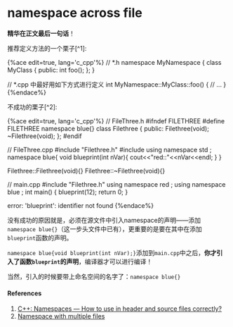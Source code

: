 # namespace across file

**精华在正文最后一句话**！

推荐定义方法的一个栗子[^1]:

{%ace edit=true, lang='c_cpp'%}
// *.h
namespace MyNamespace {
    class MyClass {
    public:
        int foo();
    };
}

// *.cpp 中最好用如下方式进行定义
int MyNamespace::MyClass::foo()
{
    //  ...
}
{%endace%}

不成功的栗子[^2]:

{%ace edit=true, lang='c_cpp'%}
// FileThree.h
#ifndef FILETHREE
#define FILETHREE
namespace blue{}
class Filethree
{
public:
    Filethree(void);
    ~Filethree(void);
};
#endif

// FileThree.cpp
#include "Filethree.h"
#include<iostream>
using namespace std ;
namespace blue{
     void blueprint(int nVar){
         cout<<"red::"<<nVar<<endl;
     }
}

Filethree::Filethree(void){}
Filethree::~Filethree(void){}

// main.cpp
#include "Filethree.h"
using namespace red ;
using namespace blue ;
int main()
{
    blueprint(12);
    return 0;
}

error: 'blueprint': identifier not found
{%endace%}

没有成功的原因就是，必须在源文件中引入namespace的声明——添加`namespace blue{}`（这一步头文件中已有），更重要的是要在其中在添加`blueprint`函数的声明。

`namespace blue{void blueprint(int nVar);}`添加到`main.cpp`中之后，**你才引入了函数`blueprint`的声明**，编译器才可以进行编译！

当然，引入的时候要带上命名空间的名字了：`namespace blue{}`

#### References

1. [C++: Namespaces — How to use in header and source files correctly?](http://stackoverflow.com/questions/10816600/c-namespaces-how-to-use-in-header-and-source-files-correctly)
2. [Namespace with multiple files](http://stackoverflow.com/questions/14229362/namespace-with-multiple-files)